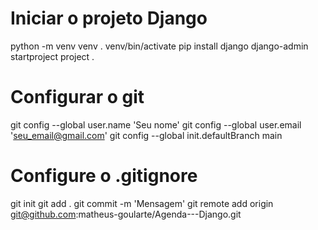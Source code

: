 # Iniciar o projeto Django

python -m venv venv
. venv/bin/activate
pip install django
django-admin startproject project .

# Configurar o git

git config --global user.name 'Seu nome'
git config --global user.email 'seu_email@gmail.com'
git config --global init.defaultBranch main

# Configure o .gitignore

git init
git add .
git commit -m 'Mensagem'
git remote add origin git@github.com:matheus-goularte/Agenda---Django.git
